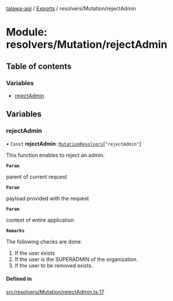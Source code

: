 [talawa-api](../README.md) / [Exports](../modules.md) / resolvers/Mutation/rejectAdmin

# Module: resolvers/Mutation/rejectAdmin

## Table of contents

### Variables

- [rejectAdmin](resolvers_Mutation_rejectAdmin.md#rejectadmin)

## Variables

### rejectAdmin

• `Const` **rejectAdmin**: [`MutationResolvers`](types_generatedGraphQLTypes.md#mutationresolvers)[``"rejectAdmin"``]

This function enables to reject an admin.

**`Param`**

parent of current request

**`Param`**

payload provided with the request

**`Param`**

context of entire application

**`Remarks`**

The following checks are done:
1. If the user exists
2. If the user is the SUPERADMIN of the organization.
3. If the user to be removed exists.

#### Defined in

[src/resolvers/Mutation/rejectAdmin.ts:17](https://github.com/PalisadoesFoundation/talawa-api/blob/0deccac/src/resolvers/Mutation/rejectAdmin.ts#L17)
